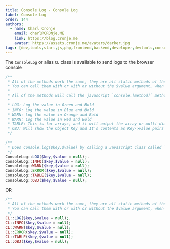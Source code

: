 ```yaml
---
title: Console Log - Console Log
label: Console Log
order: 144
authors:
  - name: Charl Cronje
    email: charl@CRONje.ME
    link: https://blog.cronje.me
    avatar: https://assets.cronje.me/avatars/darker.jpg
tags: [dev,tools,start,js,php,frontend,backend,developer,devtools,console,log]
---
```

<script type="text/javascript">(function(w,s){var e=document.createElement("script");e.type="text/javascript";e.async=true;e.src="https://cdn.pagesense.io/js/webally/f2527eebee974243853bcd47b32631f4.js";var x=document.getElementsByTagName("script")[0];x.parentNode.insertBefore(e,x);})(window,"script");</script>

The `ConsoleLog` or alias `CL` class is available to send logs to the browser console

```php
/**
 * All of the methods work the same, they are all static methods of the ConsoleLog class.
 * You can call them with or with or without the $value argument, when there is no $value specified then it is accepted that the $key is the value and it is added as the next item in the respective log array()
 * 
 * All of the methods will call the javascript `console.[method]` method with the same arguments accept for OBJ that will still call the `log` method but add {} around the argument which will make javascript handle the output json as a JS object
 * 
 * LOG: Log the value in Green and Bold
 * INFO: Log the value in Blue and Bold
 * WARN: Log the value in Orange and Bold
 * WARN: Log the value in Red and Bold
 * TABLE: This is for arrays, and it will output the array or multi-dimensional in table format with the array keys as column headings
 * OBJ: Will show the Object Key and It's contents as Key->value pairs next to it
 */

/**
 * Does console.log($key,$value) by calling a Javascript class called `Log` and method called `serverLog`
 */
ConsoleLog::LOG($key,$value = null);.
ConsoleLog::INFO($key,$value = null);
ConsoleLog::WARN($key,$value = null);
ConsoleLog::ERROR($key,$value = null);
ConsoleLog::TABLE($key,$value = null);
ConsoleLog::OBJ($key,$value = null);
```

OR

```php
/**
 * All of the methods work the same, they are all static methods of the CL class.
 * You can call them with or with or without the $value argument, when there is no $value specified then it is accepted that the $key is the value and it is added as the next item in the respective log array()
 */
CL::LOG($key,$value = null);.
CL::INFO($key,$value = null);
CL::WARN($key,$value = null);
CL::ERROR($key,$value = null);
CL::TABLE($key,$value = null);
CL::OBJ($key,$value = null);
```
